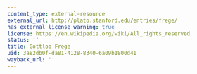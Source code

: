 ```yaml
---
content_type: external-resource
external_url: http://plato.stanford.edu/entries/frege/
has_external_license_warning: true
license: https://en.wikipedia.org/wiki/All_rights_reserved
status: ''
title: Gottlob Frege
uid: 3a82db0f-da81-4128-8340-6a09b1800d41
wayback_url: ''
---
```

